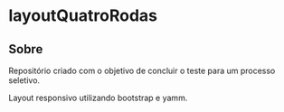 # layoutQuatroRodas

## Sobre

Repositório criado com o objetivo de concluir o teste para um processo seletivo.

Layout responsivo utilizando bootstrap e yamm.
